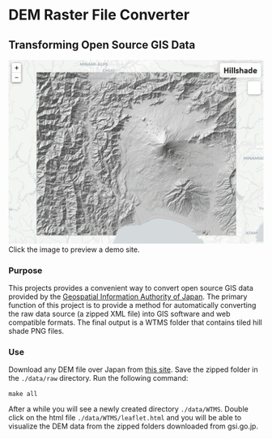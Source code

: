 # DEM Raster File Converter
## Transforming Open Source GIS Data

[![](./docs/hillshade.PNG)](https://danielhoshizaki.com/DEM-hillshade/)
Click the image to preview a demo site.

### Purpose
This projects provides a convenient way to convert open source GIS data provided by the [Geospatial Information Authority of Japan](https://fgd.gsi.go.jp/download/menu.php). The primary function of this project is to provide a method for automatically converting the raw data source (a zipped XML file) into GIS software and web compatible formats. The final output is a WTMS folder that contains tiled hill shade PNG files.

### Use
Download any DEM file over Japan from [this site](https://fgd.gsi.go.jp/download/mapGis.php?tab=dem). Save the zipped folder in the `./data/raw` directory. Run the following command:

```
make all
```

After a while you will see a newly created directory `./data/WTMS`. Double click on the html file `./data/WTMS/leaflet.html` and you will be able to visualize the DEM data from the zipped folders downloaded from gsi.go.jp.
